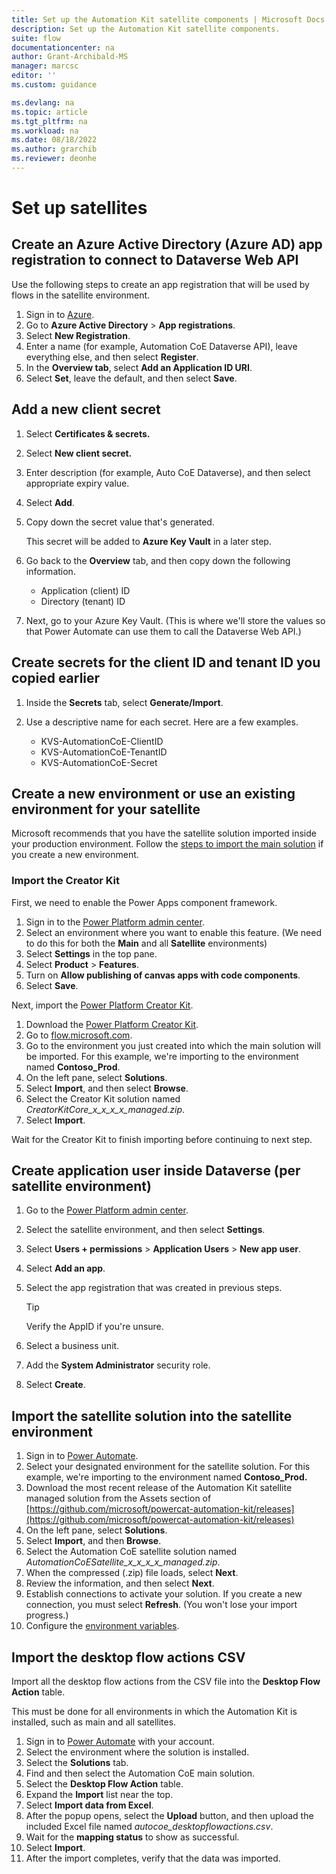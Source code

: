 ```yaml
---
title: Set up the Automation Kit satellite components | Microsoft Docs
description: Set up the Automation Kit satellite components.
suite: flow
documentationcenter: na
author: Grant-Archibald-MS
manager: marcsc
editor: ''
ms.custom: guidance

ms.devlang: na
ms.topic: article
ms.tgt_pltfrm: na
ms.workload: na
ms.date: 08/18/2022
ms.author: grarchib
ms.reviewer: deonhe
---
```


# Set up satellites

## Create an Azure Active Directory (Azure AD) app registration to connect to Dataverse Web API

Use the following steps to create an app registration that will be used by flows in the satellite environment.

1. Sign in to [Azure](https://portal.azure.com/).
1. Go to **Azure Active Directory** > **App registrations**.
1. Select **New Registration**.
1. Enter a name (for example, Automation CoE Dataverse API), leave everything else, and then select **Register**.
1. In the **Overview tab**, select **Add an Application ID URI**.
1. Select **Set**, leave the default, and then select **Save**.

## Add a new client secret

1. Select **Certificates & secrets.**
1. Select **New client secret.**
1. Enter description (for example, Auto CoE Dataverse), and then select appropriate expiry value.
1. Select **Add**.
1. Copy down the secret value that's generated.

   This secret will be added to **Azure Key Vault** in a later step.

1. Go back to the **Overview** tab, and then copy down the following information.

   - Application (client) ID
   - Directory (tenant) ID

1. Next, go to your Azure Key Vault. (This is where we'll store the values so that Power Automate can use them to call the Dataverse Web API.)

## Create secrets for the client ID and tenant ID you copied earlier

1. Inside the **Secrets** tab, select **Generate/Import**.
1. Use a descriptive name for each secret. Here are a few examples.

   - KVS-AutomationCoE-ClientID
   - KVS-AutomationCoE-TenantID
   - KVS-AutomationCoE-Secret

## Create a new environment or use an existing environment for your satellite

Microsoft recommends that you have the satellite solution imported inside your production environment. Follow the [steps to import the main solution](main.md) if you create a new environment.

### Import the Creator Kit

First, we need to enable the Power Apps component framework.

1. Sign in to the [Power Platform admin center](https://admin.powerplatform.microsoft.com/).
2. Select an environment where you want to enable this feature. (We need to do this for both the **Main** and all **Satellite** environments)
3. Select **Settings** in the top pane.
4. Select **Product** > **Features**.
5. Turn on **Allow publishing of canvas apps with code components**.
6. Select **Save**.

Next, import the [Power Platform Creator Kit](/power-platform/guidance/creator-kit/overview).

1. Download the [Power Platform Creator Kit](https://aka.ms/creatorkitdownload).
1. Go to [flow.microsoft.com](https://flow.microsoft.com/).
1. Go to the environment you just created into which the main solution will be imported. For this example, we're importing to the environment named **Contoso_Prod**.
1. On the left pane, select **Solutions**.
1. Select **Import**, and then select **Browse**.
1. Select the Creator Kit solution named *CreatorKitCore_x_x_x_x_managed.zip*.
1. Select **Import**.

Wait for the Creator Kit to finish importing before continuing to next step.


## Create application user inside Dataverse (per satellite environment)

1. Go to the [Power Platform admin center](https://admin.powerplatform.microsoft.com/).
1. Select the satellite environment, and then select **Settings**.
1. Select **Users + permissions** > **Application Users** > **New app user**.
1. Select **Add an app**.
1. Select the app registration that was created in previous steps.

    >[!TIP]
    >Verify the AppID if you're unsure.

1. Select a business unit.
1. Add the **System Administrator** security role.
1. Select **Create**.

## Import the satellite solution into the satellite environment

1. Sign in to [Power Automate](https://flow.microsoft.com).
1. Select your designated environment for the satellite solution. For this example, we're importing to the environment named **Contoso_Prod.**
1. Download the most recent release of the Automation Kit satellite managed solution from the Assets section of [https://github.com/microsoft/powercat-automation-kit/releases](https://github.com/microsoft/powercat-automation-kit/releases)
1. On the left pane, select **Solutions**.
1. Select **Import**, and then **Browse**.
1. Select the Automation CoE satellite solution named *AutomationCoESatellite_x_x_x_x_managed.zip*.
1. When the compressed (.zip) file loads, select **Next**.
1. Review the information, and then select **Next**.
1. Establish connections to activate your solution. If you create a new connection, you must select **Refresh**. (You won't lose your import progress.)
1. Configure the [environment variables](./environment-variables.md).

## Import the desktop flow actions CSV

Import all the desktop flow actions from the CSV file into the **Desktop Flow Action** table.

This must be done for all environments in which the Automation Kit is installed, such as main and all satellites.

1. Sign in to [Power Automate](https://flow.microsoft.com) with your account.
1. Select the environment where the solution is installed.
1. Select the **Solutions** tab.
1. Find and then select the Automation CoE main solution.
1. Select the **Desktop Flow Action** table.
1. Expand the **Import** list near the top.
1. Select **Import data from Excel**.
1. After the popup opens, select the **Upload** button, and then upload the included Excel file named *autocoe_desktopflowactions.csv*.
1. Wait for the **mapping status** to show as successful.
1. Select **Import**.
1. After the import completes, verify that the data was imported.
